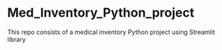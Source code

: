 # Med_Inventory_Python_project
This repo consists of a medical inventory Python project using Streamlit library
